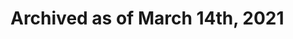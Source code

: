 # Archived as of March 14th, 2021
<script>
  window.location = "/#/Archive/ModerationAPI/Against"
</script>
